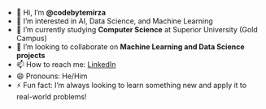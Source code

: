 - 👋 Hi, I’m **@codebytemirza**
- 👀 I’m interested in AI, Data Science, and Machine Learning
- 🌱 I’m currently studying **Computer Science** at Superior University (Gold Campus)
- 💞️ I’m looking to collaborate on **Machine Learning and Data Science projects**
- 📫 How to reach me: [LinkedIn](https://www.linkedin.com/in/abdullah-mirza-7ba192273/)
- 😄 Pronouns: He/Him
- ⚡ Fun fact: I’m always looking to learn something new and apply it to real-world problems!

<!---
codebytemirza/codebytemirza is a ✨ special ✨ repository because its `README.md` (this file) appears on your GitHub profile.
You can click the Preview link to take a look at your changes.
--->

